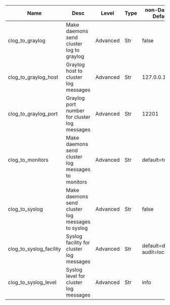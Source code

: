 | Name | Desc | Level | Type | non-Daemon Default | Daemon Default | Min | Max | Valid Values | verbatim | See also | Flags | Services | Validator | Long Desc | Tags |
| --- | --- | --- | --- | --- | --- | --- | --- | --- | --- | --- | --- | --- | --- | --- | --- |
| <span id="SP_clog_to_graylog">clog_to_graylog</span> |  Make daemons send cluster log to graylog | Advanced | Str | false |  |  |  |  |  |  | RUNTIME | ["mon", "mgr", "osd", "mds"] |  |  |  |
| <span id="SP_clog_to_graylog_host">clog_to_graylog_host</span> |  Graylog host to cluster log messages | Advanced | Str | 127.0.0.1 |  |  |  |  |  | [[clog_to_graylog](~/global/clog.md#SP_clog_to_graylog)] | RUNTIME | ["mon", "mgr", "osd", "mds"] |  |  |  |
| <span id="SP_clog_to_graylog_port">clog_to_graylog_port</span> |  Graylog port number for cluster log messages | Advanced | Str | 12201 |  |  |  |  |  | [[clog_to_graylog](~/global/clog.md#SP_clog_to_graylog)] | RUNTIME | ["mon", "mgr", "osd", "mds"] |  |  |  |
| <span id="SP_clog_to_monitors">clog_to_monitors</span> |  Make daemons send cluster log messages to monitors | Advanced | Str | default=true |  |  |  |  |  |  | RUNTIME | ["mgr", "osd", "mds"] |  |  |  |
| <span id="SP_clog_to_syslog">clog_to_syslog</span> |  Make daemons send cluster log messages to syslog | Advanced | Str | false |  |  |  |  |  |  | RUNTIME | ["mon", "mgr", "osd", "mds"] |  |  |  |
| <span id="SP_clog_to_syslog_facility">clog_to_syslog_facility</span> |  Syslog facility for cluster log messages | Advanced | Str | default=daemon audit=local0 |  |  |  |  |  | [[clog_to_syslog](~/global/clog.md#SP_clog_to_syslog)] | RUNTIME | ["mon", "mgr", "osd", "mds"] |  |  |  |
| <span id="SP_clog_to_syslog_level">clog_to_syslog_level</span> |  Syslog level for cluster log messages | Advanced | Str | info |  |  |  |  |  | [[clog_to_syslog](~/global/clog.md#SP_clog_to_syslog)] | RUNTIME | ["mon", "mgr", "osd", "mds"] |  |  |  |
